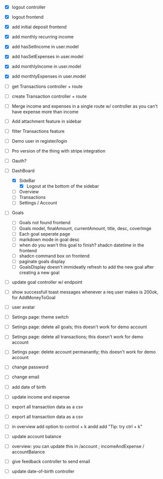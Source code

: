 - [x] logout controller
- [x] logout frontend
- [x] add initial deposit frontend
- [x] add monthly recurring income
- [x] add hasSetIncome in user.model
- [x] add hasSetExpenses in user.model
- [x] add monthlyIncome in user.model
- [x] add monthlyExpenses in user.model
- [ ] get Transactions controller + route
- [ ] create Transaction controller + route
- [ ] Merge income and expenses in a single route w/ controller as you can't have expense more than income
- [ ] Add attachment feature in sidebar
- [ ] filter Transactions feature
- [ ] Demo user in register/login
- [ ] Pro version of the thing with stripe integration
- [ ] Oauth?
- [ ] DashBoard
  - [x] SideBar
    - [x] Logout at the bottom of the sidebar
  - [ ] Overview
  - [ ] Transactions
  - [ ] Settings / Account
- [ ] Goals

  - [ ] Goals not found frontend
  - [ ] Goals model, finalAmount, currentAmount, title, desc, coverImge
  - [ ] Each goal seperate page
  - [ ] markdown mode in goal desc
  - [ ] when do you wan't this goal to finish? shadcn datetime in the frontend
  - [ ] shadcn command box on frontend
  - [ ] paginate goals display
  - [ ] GoalsDisplay doesn't immideatly refresh to add the new goal after creating a new goal

- [ ] update goal controller w/ endpoint
- [ ] show successfull toast messages whenever a req user makes is 200ok, for AddMoneyToGoal
- [ ] user avatar
- [ ] Setings page: theme switch
- [ ] Setings page: delete all goals; this doesn't work for demo account
- [ ] Setings page: delete all transactions; this doesn't work for demo account
- [ ] Setings page: delete account permanantly; this doesn't work for demo account
- [ ] change password
- [ ] change email
- [ ] add date of birth
- [ ] update income and expense
- [ ] export all transaction data as a csv
- [ ] export all transaction data as a csv
- [ ] in overview add option to control + k andd add "Tip: try ctrl + k"
- [ ] update account balance
- [ ] overview: you can update this in /account ; incomeAndExpense / accountBalance
- [ ] give feedback controller to send email
- [ ] update date-of-birth controller
